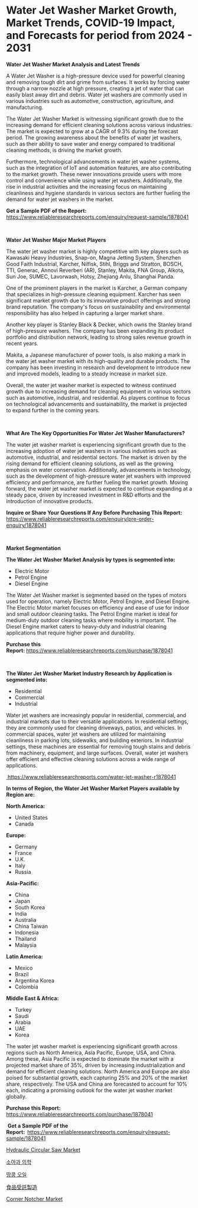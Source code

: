 <p><h1>Water Jet Washer Market Growth, Market Trends, COVID-19 Impact, and Forecasts for period from 2024 - 2031</h1></p><p><strong>Water Jet Washer Market Analysis and Latest Trends</strong></p>
<p><p>A Water Jet Washer is a high-pressure device used for powerful cleaning and removing tough dirt and grime from surfaces. It works by forcing water through a narrow nozzle at high pressure, creating a jet of water that can easily blast away dirt and debris. Water jet washers are commonly used in various industries such as automotive, construction, agriculture, and manufacturing.</p><p>The Water Jet Washer Market is witnessing significant growth due to the increasing demand for efficient cleaning solutions across various industries. The market is expected to grow at a CAGR of 9.3% during the forecast period. The growing awareness about the benefits of water jet washers, such as their ability to save water and energy compared to traditional cleaning methods, is driving the market growth.</p><p>Furthermore, technological advancements in water jet washer systems, such as the integration of IoT and automation features, are also contributing to the market growth. These newer innovations provide users with more control and convenience while using water jet washers. Additionally, the rise in industrial activities and the increasing focus on maintaining cleanliness and hygiene standards in various sectors are further fueling the demand for water jet washers in the market.</p></p>
<p><strong>Get a Sample PDF of the Report:&nbsp;</strong> <a href="https://www.reliableresearchreports.com/enquiry/request-sample/1878041">https://www.reliableresearchreports.com/enquiry/request-sample/1878041</a></p>
<p>&nbsp;</p>
<p><strong>Water Jet Washer Major Market Players</strong></p>
<p><p>The water jet washer market is highly competitive with key players such as Kawasaki Heavy Industries, Snap-on, Magna Jetting System, Shenzhen Good Faith Industrial, Karcher, Nilfisk, Stihl, Briggs and Stratton, BOSCH, TTI, Generac, Annovi Reverberi (AR), Stanley, Makita, FNA Group, Alkota, Sun Joe, SUMEC, Lavorwash, Hotsy, Zhejiang Anlu, Shanghai Panda.</p><p>One of the prominent players in the market is Karcher, a German company that specializes in high-pressure cleaning equipment. Karcher has seen significant market growth due to its innovative product offerings and strong brand reputation. The company's focus on sustainability and environmental responsibility has also helped in capturing a larger market share.</p><p>Another key player is Stanley Black & Decker, which owns the Stanley brand of high-pressure washers. The company has been expanding its product portfolio and distribution network, leading to strong sales revenue growth in recent years.</p><p>Makita, a Japanese manufacturer of power tools, is also making a mark in the water jet washer market with its high-quality and durable products. The company has been investing in research and development to introduce new and improved models, leading to a steady increase in market size.</p><p>Overall, the water jet washer market is expected to witness continued growth due to increasing demand for cleaning equipment in various sectors such as automotive, industrial, and residential. As players continue to focus on technological advancements and sustainability, the market is projected to expand further in the coming years.</p></p>
<p>&nbsp;</p>
<p><strong>What Are The Key Opportunities For Water Jet Washer Manufacturers?</strong></p>
<p><p>The water jet washer market is experiencing significant growth due to the increasing adoption of water jet washers in various industries such as automotive, industrial, and residential sectors. The market is driven by the rising demand for efficient cleaning solutions, as well as the growing emphasis on water conservation. Additionally, advancements in technology, such as the development of high-pressure water jet washers with improved efficiency and performance, are further fueling the market growth. Moving forward, the water jet washer market is expected to continue expanding at a steady pace, driven by increased investment in R&D efforts and the introduction of innovative products.</p></p>
<p><strong>Inquire or Share Your Questions If Any Before Purchasing This Report:</strong> <a href="https://www.reliableresearchreports.com/enquiry/pre-order-enquiry/1878041">https://www.reliableresearchreports.com/enquiry/pre-order-enquiry/1878041</a></p>
<p>&nbsp;</p>
<p><strong>Market Segmentation</strong></p>
<p><strong>The Water Jet Washer Market Analysis by types is segmented into:</strong></p>
<p><ul><li>Electric Motor</li><li>Petrol Engine</li><li>Diesel Engine</li></ul></p>
<p><p>The Water Jet Washer market is segmented based on the types of motors used for operation, namely Electric Motor, Petrol Engine, and Diesel Engine. The Electric Motor market focuses on efficiency and ease of use for indoor and small outdoor cleaning tasks. The Petrol Engine market is ideal for medium-duty outdoor cleaning tasks where mobility is important. The Diesel Engine market caters to heavy-duty and industrial cleaning applications that require higher power and durability.</p></p>
<p><strong>Purchase this Report:&nbsp;</strong><a href="https://www.reliableresearchreports.com/purchase/1878041">https://www.reliableresearchreports.com/purchase/1878041</a></p>
<p>&nbsp;</p>
<p><strong>The Water Jet Washer Market Industry Research by Application is segmented into:</strong></p>
<p><ul><li>Residential</li><li>Commercial</li><li>Industrial</li></ul></p>
<p><p>Water jet washers are increasingly popular in residential, commercial, and industrial markets due to their versatile applications. In residential settings, they are commonly used for cleaning driveways, patios, and vehicles. In commercial spaces, water jet washers are utilized for maintaining cleanliness in parking lots, sidewalks, and building exteriors. In industrial settings, these machines are essential for removing tough stains and debris from machinery, equipment, and large surfaces. Overall, water jet washers offer efficient and effective cleaning solutions across a wide range of applications.</p></p>
<p><a href="https://www.reliableresearchreports.com/water-jet-washer-r1878041">&nbsp;https://www.reliableresearchreports.com/water-jet-washer-r1878041</a></p>
<p><strong>In terms of Region, the Water Jet Washer Market Players available by Region are:</strong></p>
<p>
    <p> <strong> North America: </strong>
        <ul>
            <li>United States</li>
            <li>Canada</li>
        </ul>
        </p> 
    <p> <strong> Europe: </strong>
        <ul>
            <li>Germany</li>
            <li>France</li>
            <li>U.K.</li>
            <li>Italy</li>
            <li>Russia</li>
        </ul>
        </p> 
    <p> <strong> Asia-Pacific: </strong>
        <ul>
            <li>China</li>
            <li>Japan</li>
            <li>South Korea</li>
            <li>India</li>
            <li>Australia</li>
            <li>China Taiwan</li>
            <li>Indonesia</li>
            <li>Thailand</li>
            <li>Malaysia</li>
        </ul>
        </p> 
    <p> <strong> Latin America: </strong>
        <ul>
            <li>Mexico</li>
            <li>Brazil</li>
            <li>Argentina Korea</li>
            <li>Colombia</li>
        </ul>
        </p> 
    <p> <strong> Middle East & Africa: </strong>
        <ul>
            <li>Turkey</li>
            <li>Saudi</li>
            <li>Arabia</li>
            <li>UAE</li>
            <li>Korea</li>
        </ul>
    </p>
    </p>
<p><p>The water jet washer market is experiencing significant growth across regions such as North America, Asia Pacific, Europe, USA, and China. Among these, Asia Pacific is expected to dominate the market with a projected market share of 35%, driven by increasing industrialization and demand for efficient cleaning solutions. North America and Europe are also poised for substantial growth, each capturing 25% and 20% of the market share, respectively. The USA and China are forecasted to account for 10% each, indicating a promising outlook for the water jet washer market globally.</p></p>
<p><strong>Purchase this Report: </strong><a href="https://www.reliableresearchreports.com/purchase/1878041">https://www.reliableresearchreports.com/purchase/1878041</a></p>
<p>&nbsp;<strong>Get a Sample PDF of the Report:&nbsp;&nbsp;</strong><a href="https://www.reliableresearchreports.com/enquiry/request-sample/1878041">https://www.reliableresearchreports.com/enquiry/request-sample/1878041</a></p>
<p><strong></strong></p>
<p><p><a href="https://github.com/nicholepatriciadoylenwnrjr0/Market-Research-Report-List-2/blob/main/hydraulic-circular-saw-market.md">Hydraulic Circular Saw Market</a></p><p><a href="https://github.com/Howaoole34545/Market-Research-Report-List-1/blob/main/907541234123.md">소아과 의학</a></p><p><a href="https://github.com/sougarounis/Market-Research-Report-List-3/blob/main/652224334122.md">땅콩 오일</a></p><p><a href="https://github.com/EthanMorar2011/Market-Research-Report-List-1/blob/main/891535438047.md">食品受託製造</a></p><p><a href="https://github.com/sofayahoo2023/Market-Research-Report-List-4/blob/main/corner-notcher-market.md">Corner Notcher Market</a></p></p>